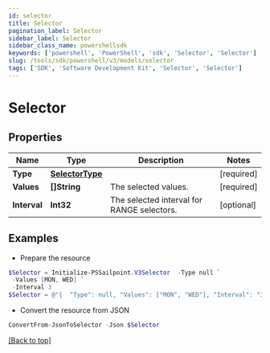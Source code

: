 ```yaml
---
id: selector
title: Selector
pagination_label: Selector
sidebar_label: Selector
sidebar_class_name: powershellsdk
keywords: ['powershell', 'PowerShell', 'sdk', 'Selector', 'Selector'] 
slug: /tools/sdk/powershell/v3/models/selector
tags: ['SDK', 'Software Development Kit', 'Selector', 'Selector']
---
```



# Selector

## Properties

Name | Type | Description | Notes
------------ | ------------- | ------------- | -------------
**Type** | [**SelectorType**](selector-type) |  | [required]
**Values** | **[]String** | The selected values.  | [required]
**Interval** | **Int32** | The selected interval for RANGE selectors.  | [optional] 

## Examples

- Prepare the resource
```powershell
$Selector = Initialize-PSSailpoint.V3Selector  -Type null `
 -Values [MON, WED] `
 -Interval 3
$Selector = @"{  "Type": null, "Values": ["MON", "WED"], "Interval": "3" }"@
```

- Convert the resource from JSON
```powershell
ConvertFrom-JsonToSelector -Json $Selector
```


[[Back to top]](#) 

